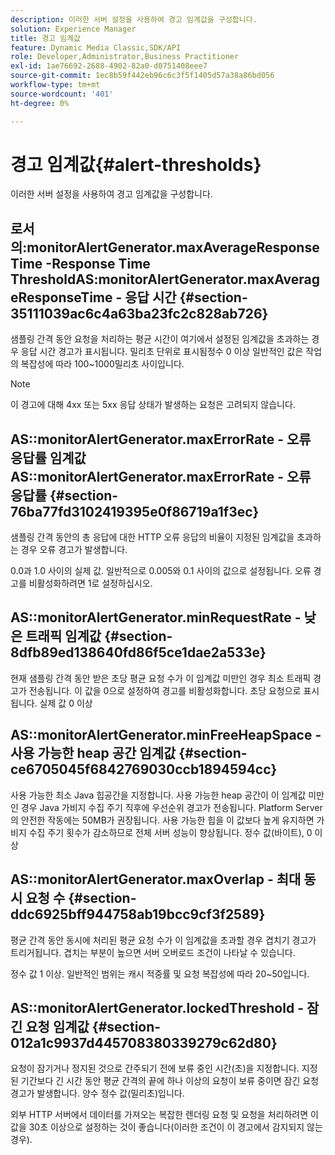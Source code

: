 ```yaml
---
description: 이러한 서버 설정을 사용하여 경고 임계값을 구성합니다.
solution: Experience Manager
title: 경고 임계값
feature: Dynamic Media Classic,SDK/API
role: Developer,Administrator,Business Practitioner
exl-id: 1ae76692-2688-4902-82a0-d0751408eee7
source-git-commit: 1ec8b59f442eb96c6c3f5f1405d57a38a86bd056
workflow-type: tm+mt
source-wordcount: '401'
ht-degree: 0%

---
```


# 경고 임계값{#alert-thresholds}

이러한 서버 설정을 사용하여 경고 임계값을 구성합니다.

## 로서의:monitorAlertGenerator.maxAverageResponseTime -Response Time ThresholdAS:monitorAlertGenerator.maxAverageResponseTime - 응답 시간 {#section-35111039ac6c4a63ba23fc2c828ab726}

샘플링 간격 동안 요청을 처리하는 평균 시간이 여기에서 설정된 임계값을 초과하는 경우 응답 시간 경고가 표시됩니다. 밀리초 단위로 표시됨정수 0 이상 일반적인 값은 작업의 복잡성에 따라 100~1000밀리초 사이입니다.

>[!NOTE]
>
>이 경고에 대해 4xx 또는 5xx 응답 상태가 발생하는 요청은 고려되지 않습니다.

## AS::monitorAlertGenerator.maxErrorRate - 오류 응답률 임계값 AS::monitorAlertGenerator.maxErrorRate - 오류 응답률 {#section-76ba77fd3102419395e0f86719a1f3ec}

샘플링 간격 동안의 총 응답에 대한 HTTP 오류 응답의 비율이 지정된 임계값을 초과하는 경우 오류 경고가 발생합니다.

0.0과 1.0 사이의 실제 값. 일반적으로 0.005와 0.1 사이의 값으로 설정됩니다. 오류 경고를 비활성화하려면 1로 설정하십시오.

## AS::monitorAlertGenerator.minRequestRate - 낮은 트래픽 임계값 {#section-8dfb89ed138640fd86f5ce1dae2a533e}

현재 샘플링 간격 동안 받은 초당 평균 요청 수가 이 임계값 미만인 경우 최소 트래픽 경고가 전송됩니다. 이 값을 0으로 설정하여 경고를 비활성화합니다. 초당 요청으로 표시됩니다. 실제 값 0 이상

## AS::monitorAlertGenerator.minFreeHeapSpace - 사용 가능한 heap 공간 임계값 {#section-ce6705045f6842769030ccb1894594cc}

사용 가능한 최소 Java 힙공간을 지정합니다. 사용 가능한 heap 공간이 이 임계값 미만인 경우 Java 가비지 수집 주기 직후에 우선순위 경고가 전송됩니다. Platform Server의 안전한 작동에는 50MB가 권장됩니다. 사용 가능한 힙을 이 값보다 높게 유지하면 가비지 수집 주기 횟수가 감소하므로 전체 서버 성능이 향상됩니다. 정수 값(바이트), 0 이상

## AS::monitorAlertGenerator.maxOverlap - 최대 동시 요청 수 {#section-ddc6925bff944758ab19bcc9cf3f2589}

평균 간격 동안 동시에 처리된 평균 요청 수가 이 임계값을 초과할 경우 겹치기 경고가 트리거됩니다. 겹치는 부분이 높으면 서버 오버로드 조건이 나타날 수 있습니다.

정수 값 1 이상. 일반적인 범위는 캐시 적중률 및 요청 복잡성에 따라 20~50입니다.

## AS::monitorAlertGenerator.lockedThreshold - 잠긴 요청 임계값 {#section-012a1c9937d445708380339279c62d80}

요청이 잠기거나 정지된 것으로 간주되기 전에 보류 중인 시간(초)을 지정합니다. 지정된 기간보다 긴 시간 동안 평균 간격의 끝에 하나 이상의 요청이 보류 중이면 잠긴 요청 경고가 발생합니다. 양수 정수 값(밀리초)입니다.

외부 HTTP 서버에서 데이터를 가져오는 복잡한 렌더링 요청 및 요청을 처리하려면 이 값을 30초 이상으로 설정하는 것이 좋습니다(이러한 조건이 이 경고에서 감지되지 않는 경우).
